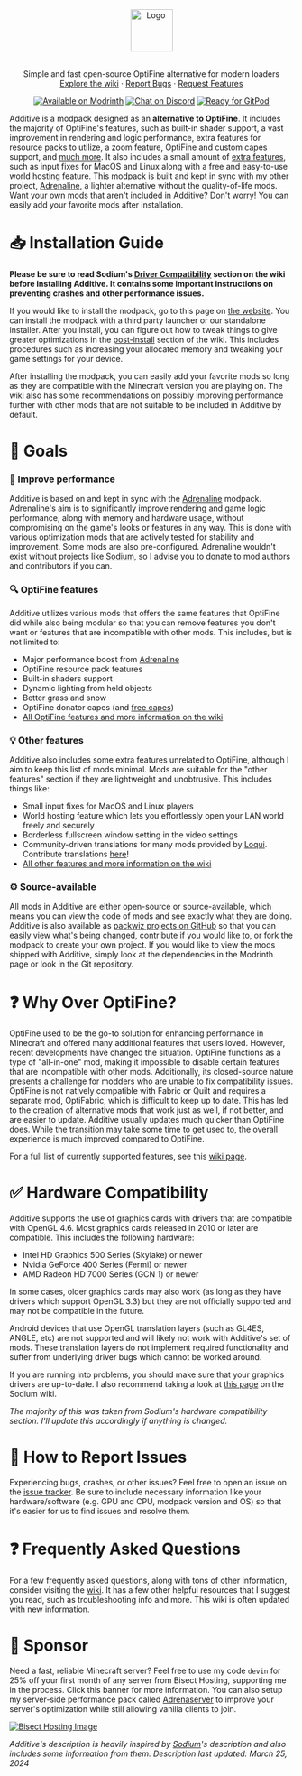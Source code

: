 <div align="center">
  <a href="https://github.com/intergrav/Additive">
    <img src="https://raw.githubusercontent.com/intergrav/Branding/main/additive/additive_textlogo_256h.png" alt="Logo" height="75">
  </a>
  <br />
  <br />
  <p align="center">
    Simple and fast open-source OptiFine alternative for modern loaders
    <br />
    <a href="https://github.com/intergrav/Additive/wiki">Explore the wiki</a>
    ·
    <a href="https://github.com/intergrav/Additive/issues">Report Bugs</a>
    ·
    <a href="https://github.com/intergrav/Additive/issues">Request Features</a>
  </p>
  <a href="https://modrinth.com/modpack/additive"><img src="https://cdn.jsdelivr.net/npm/@intergrav/devins-badges@3/assets/compact-minimal/available/modrinth_vector.svg" alt="Available on Modrinth"></a>
  <a href="https://discord.gg/36Tv44cYte"><img src="https://cdn.jsdelivr.net/npm/@intergrav/devins-badges@3/assets/compact-minimal/social/discord-singular_vector.svg" alt="Chat on Discord"></a>
  <a href="https://gitpod.io/from-referrer/"><img src="https://cdn.jsdelivr.net/npm/@intergrav/devins-badges@3/assets/compact-minimal/supported/gitpod_vector.svg" alt="Ready for GitPod"></a>
</div>

Additive is a modpack designed as an **alternative to OptiFine**. It includes the majority of OptiFine's features, such as built-in shader support, a vast improvement in rendering and logic performance, extra features for resource packs to utilize, a zoom feature, OptiFine and custom capes support, and [much more](https://github.com/intergrav/Additive/wiki/Give-up-OptiFine). It also includes a small amount of [extra features](https://github.com/intergrav/Additive/wiki/Extra-features), such as input fixes for MacOS and Linux along with a free and easy-to-use world hosting feature. This modpack is built and kept in sync with my other project, [Adrenaline](https://modrinth.com/modpack/adrenaline), a lighter alternative without the quality-of-life mods. Want your own mods that aren't included in Additive? Don't worry! You can easily add your favorite mods after installation.

# 📥 Installation Guide

**Please be sure to read Sodium's [Driver Compatibility](https://github.com/CaffeineMC/sodium-fabric/wiki/Driver-Compatibility) section on the wiki before installing Additive. It contains some important instructions on preventing crashes and other performance issues.**

If you would like to install the modpack, go to this page on [the website](https://additive.intergrav.xyz/downloads). You can install the modpack with a third party launcher or our standalone installer. After you install, you can figure out how to tweak things to give greater optimizations in the [post-install](https://github.com/intergrav/Additive/wiki/Post-install) section of the wiki. This includes procedures such as increasing your allocated memory and tweaking your game settings for your device.

After installing the modpack, you can easily add your favorite mods so long as they are compatible with the Minecraft version you are playing on. The wiki also has some recommendations on possibly improving performance further with other mods that are not suitable to be included in Additive by default.

# 🎯 Goals

### 🚀 Improve performance

Additive is based on and kept in sync with the [Adrenaline](https://modrinth.com/modpack/adrenaline) modpack. Adrenaline's aim is to significantly improve rendering and game logic performance, along with memory and hardware usage, without compromising on the game's looks or features in any way. This is done with various optimization mods that are actively tested for stability and improvement. Some mods are also pre-configured. Adrenaline wouldn't exist without projects like [Sodium](https://modrinth.com/mod/sodium), so I advise you to donate to mod authors and contributors if you can.

### 🔍 OptiFine features

Additive utilizes various mods that offers the same features that OptiFine did while also being modular so that you can remove features you don't want or features that are incompatible with other mods. This includes, but is not limited to:

- Major performance boost from [Adrenaline](https://modrinth.com/modpack/adrenaline)
- OptiFine resource pack features
- Built-in shaders support
- Dynamic lighting from held objects
- Better grass and snow
- OptiFine donator capes (and [free capes](https://github.com/skywardmc/additive/wiki/Supporter-cape))
- [All OptiFine features and more information on the wiki](https://github.com/skywardmc/additive/wiki/Give-up-OptiFine)

### 💡 Other features

Additive also includes some extra features unrelated to OptiFine, although I aim to keep this list of mods minimal. Mods are suitable for the "other features" section if they are lightweight and unobtrusive. This includes things like:

- Small input fixes for MacOS and Linux players
- World hosting feature which lets you effortlessly open your LAN world freely and securely
- Borderless fullscreen window setting in the video settings
- Community-driven translations for many mods provided by [Loqui](https://modrinth.com/mod/loqui). Contribute translations [here](https://crowdin.com/project/loqui-moddedmc)!
- [All other features and more information on the wiki](https://github.com/skywardmc/additive/wiki/Extra-features)

### ⚙️ Source-available

All mods in Additive are either open-source or source-available, which means you can view the code of mods and see exactly what they are doing. Additive is also available as [packwiz projects on GitHub](https://github.com/skywardmc/additive) so that you can easily view what's being changed, contribute if you would like to, or fork the modpack to create your own project. If you would like to view the mods shipped with Additive, simply look at the dependencies in the Modrinth page or look in the Git repository.

# ❓ Why Over OptiFine?

OptiFine used to be the go-to solution for enhancing performance in Minecraft and offered many additional features that users loved. However, recent developments have changed the situation. OptiFine functions as a type of "all-in-one" mod, making it impossible to disable certain features that are incompatible with other mods. Additionally, its closed-source nature presents a challenge for modders who are unable to fix compatibility issues. OptiFine is not natively compatible with Fabric or Quilt and requires a separate mod, OptiFabric, which is difficult to keep up to date. This has led to the creation of alternative mods that work just as well, if not better, and are easier to update. Additive usually updates much quicker than OptiFine does. While the transition may take some time to get used to, the overall experience is much improved compared to OptiFine.

For a full list of currently supported features, see this [wiki page](https://github.com/intergrav/Additive/wiki/Give-up-OptiFine).

# ✅ Hardware Compatibility

Additive supports the use of graphics cards with drivers that are compatible with OpenGL 4.6. Most graphics cards released in 2010 or later are compatible. This includes the following hardware:

- Intel HD Graphics 500 Series (Skylake) or newer
- Nvidia GeForce 400 Series (Fermi) or newer
- AMD Radeon HD 7000 Series (GCN 1) or newer

In some cases, older graphics cards may also work (as long as they have drivers which support OpenGL 3.3) but they are not officially supported and may not be compatible in the future.

Android devices that use OpenGL translation layers (such as GL4ES, ANGLE, etc) are not supported and will likely not work with Additive's set of mods. These translation layers do not implement required functionality and suffer from underlying driver bugs which cannot be worked around.

If you are running into problems, you should make sure that your graphics drivers are up-to-date. I also recommend taking a look at [this page](https://github.com/CaffeineMC/sodium-fabric/wiki/Driver-Compatibility) on the Sodium wiki.

*The majority of this was taken from Sodium's hardware compatibility section. I'll update this accordingly if anything is changed.*

# 🐛 How to Report Issues

Experiencing bugs, crashes, or other issues? Feel free to open an issue on the [issue tracker](https://github.com/intergrav/Additive/issues). Be sure to include necessary information like your hardware/software (e.g. GPU and CPU, modpack version and OS) so that it's easier for us to find issues and resolve them.

# ❓ Frequently Asked Questions

For a few frequently asked questions, along with tons of other information, consider visiting the [wiki](https://github.com/intergrav/Additive/wiki). It has a few other helpful resources that I suggest you read, such as troubleshooting info and more. This wiki is often updated with new information.

# 🍉 Sponsor

Need a fast, reliable Minecraft server? Feel free to use my code `devin` for 25% off your first month of any server from Bisect Hosting, supporting me in the process. Click this banner for more information. You can also setup my server-side performance pack called [Adrenaserver](https://modrinth.com/modpack/adrenaserver) to improve your server's optimization while still allowing vanilla clients to join.

[![Bisect Hosting Image](https://www.bisecthosting.com/partners/custom-banners/444cf491-d49c-4b9a-8b2d-250593122b7e.webp)](https://www.bisecthosting.com/devin)

*Additive's description is heavily inspired by [Sodium](https://modrinth.com/mod/sodium)'s description and also includes some information from them. Description last updated: March 25, 2024*